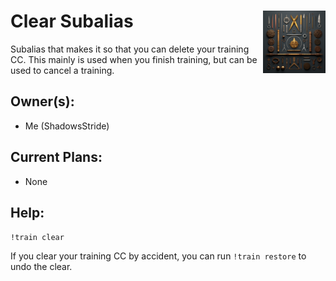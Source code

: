 <h1>Clear Subalias<img align="right" src="../../image.png" width="100px"></h1>

Subalias that makes it so that you can delete your training CC. This mainly is used when you finish training, but can be used to cancel a training.

## Owner(s):
- Me (ShadowsStride)

## Current Plans:
- None

## Help:
`!train clear`

If you clear your training CC by accident, you can run `!train restore` to undo the clear.